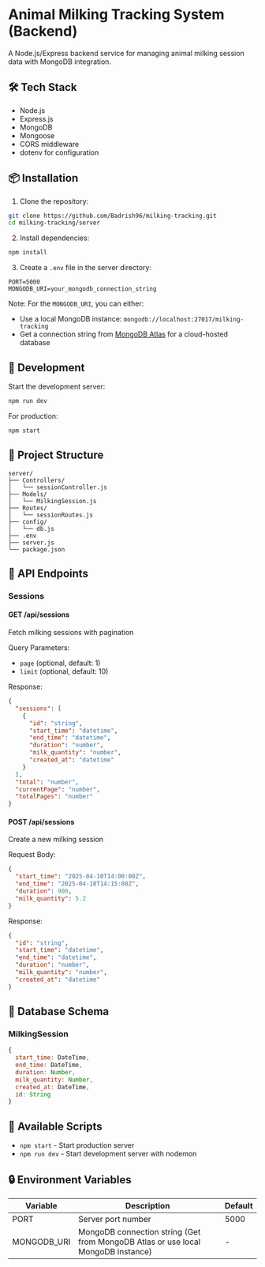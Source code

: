 # Animal Milking Tracking System (Backend)

A Node.js/Express backend service for managing animal milking session data with MongoDB integration.

## 🛠️ Tech Stack

- Node.js
- Express.js
- MongoDB
- Mongoose
- CORS middleware
- dotenv for configuration

## 📦 Installation

1. Clone the repository:
```bash
git clone https://github.com/Badrish96/milking-tracking.git
cd milking-tracking/server
```

2. Install dependencies:
```bash
npm install
```

3. Create a `.env` file in the server directory:
```
PORT=5000
MONGODB_URI=your_mongodb_connection_string
```

Note: For the `MONGODB_URI`, you can either:
- Use a local MongoDB instance: `mongodb://localhost:27017/milking-tracking`
- Get a connection string from [MongoDB Atlas](https://www.mongodb.com/cloud/atlas) for a cloud-hosted database

## 🚀 Development

Start the development server:
```bash
npm run dev
```

For production:
```bash
npm start
```

## 📁 Project Structure

```
server/
├── Controllers/
│   └── sessionController.js
├── Models/
│   └── MilkingSession.js
├── Routes/
│   └── sessionRoutes.js
├── config/
│   └── db.js
├── .env
├── server.js
└── package.json
```

## 🔌 API Endpoints

### Sessions

#### GET /api/sessions
Fetch milking sessions with pagination

Query Parameters:
- `page` (optional, default: 1)
- `limit` (optional, default: 10)

Response:
```json
{
  "sessions": [
    {
      "id": "string",
      "start_time": "datetime",
      "end_time": "datetime",
      "duration": "number",
      "milk_quantity": "number",
      "created_at": "datetime"
    }
  ],
  "total": "number",
  "currentPage": "number",
  "totalPages": "number"
}
```

#### POST /api/sessions
Create a new milking session

Request Body:
```json
{
  "start_time": "2025-04-10T14:00:00Z",
  "end_time": "2025-04-10T14:15:00Z",
  "duration": 900,
  "milk_quantity": 5.2
}
```

Response:
```json
{
  "id": "string",
  "start_time": "datetime",
  "end_time": "datetime",
  "duration": "number",
  "milk_quantity": "number",
  "created_at": "datetime"
}
```

## 💾 Database Schema

### MilkingSession
```javascript
{
  start_time: DateTime,
  end_time: DateTime,
  duration: Number,
  milk_quantity: Number,
  created_at: DateTime,
  id: String
}
```

## 🔧 Available Scripts

- `npm start` - Start production server
- `npm run dev` - Start development server with nodemon

## 🔒 Environment Variables

| Variable | Description | Default |
|----------|-------------|---------|
| PORT | Server port number | 5000 |
| MONGODB_URI | MongoDB connection string (Get from MongoDB Atlas or use local MongoDB instance) | - |